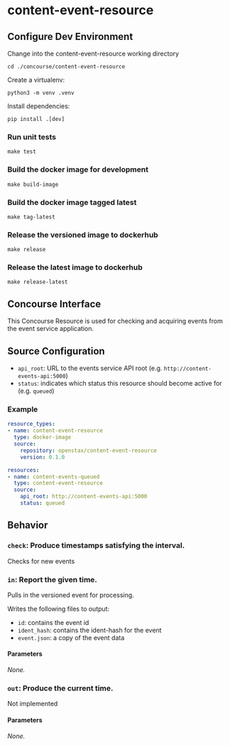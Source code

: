 # content-event-resource

## Configure Dev Environment

Change into the content-event-resource working directory

`cd ./concourse/content-event-resource`

Create a virtualenv:

`python3 -m venv .venv`

Install dependencies:

`pip install .[dev]`

### Run unit tests

`make test`

### Build the docker image for development

`make build-image`

### Build the docker image tagged latest

`make tag-latest`

### Release the versioned image to dockerhub

`make release`

### Release the latest image to dockerhub

`make release-latest`


## Concourse Interface

This Concourse Resource is used for checking and acquiring events from the event service application.

## Source Configuration

* `api_root`: URL to the events service API root (e.g. `http://content-events-api:5000`)
* `status`: indicates which status this resource should become active for (e.g. `queued`)

### Example

```yaml
resource_types:
- name: content-event-resource
  type: docker-image
  source:
    repository: openstax/content-event-resource
    version: 0.1.0

resources:
- name: content-events-queued
  type: content-event-resource
  source:
    api_root: http://content-events-api:5000
    status: queued
```

## Behavior

### `check`: Produce timestamps satisfying the interval.

Checks for new events

### `in`: Report the given time.

Pulls in the versioned event for processing.

Writes the following files to output:

- `id`: contains the event id
- `ident_hash`: contains the ident-hash for the event
- `event.json`: a copy of the event data

#### Parameters

*None.*

### `out`: Produce the current time.

Not implemented

#### Parameters

*None.*
